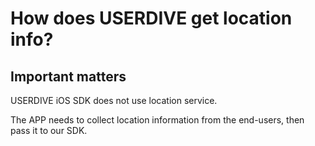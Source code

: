 # How does USERDIVE get location info?

## Important matters

USERDIVE iOS SDK does not use location service.

The APP needs to collect location information from the end-users, then pass it to our SDK.
